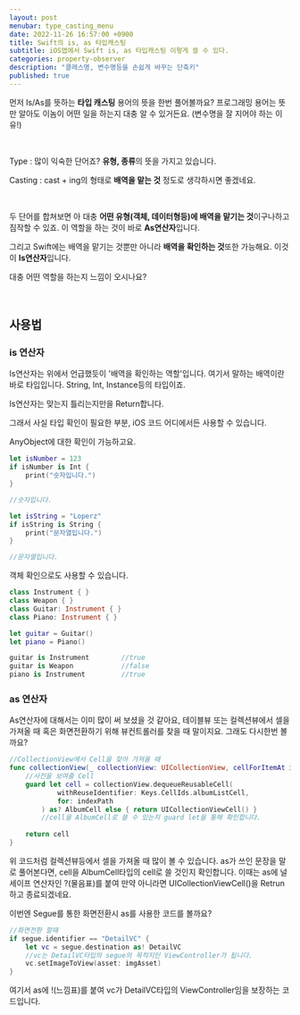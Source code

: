 ```yaml
---
layout: post
menubar: type_casting_menu
date: 2022-11-26 16:57:00 +0900
title: Swift의 is, as 타입캐스팅
subtitle: iOS앱에서 Swift is, as 타입캐스팅 이렇게 쓸 수 있다.
categories: property-observer
description: "클래스명, 변수명등을 손쉽게 바꾸는 단축키"
published: true
---
```


먼저 Is/As를 뜻하는 **타입 캐스팅** 용어의 뜻을 한번 풀어볼까요? 프로그래밍 용어는 뜻만 알아도 이놈이 어떤 일을 하는지 대충 알 수 있거든요. (변수명을 잘 지어야 하는 이유!)

<br/>

Type : 많이 익숙한 단어죠? **유형, 종류**의 뜻을 가지고 있습니다.

Casting : cast + ing의 형태로 **배역을 맡는 것** 정도로 생각하시면 좋겠네요.

<br/>

두 단어를 합쳐보면 아 대충 **어떤 유형(객체, 데이터형등)에 배역을 맡기는 것**이구나하고 짐작할 수 있죠. 이 역할을 하는 것이 바로 **As연산자**입니다.

그리고 Swift에는 배역을 맡기는 것뿐만 아니라 **배역을 확인하는 것**또한 가능해요. 이것이 **Is연산자**입니다.

대충 어떤 역할을 하는지 느낌이 오시나요?

<br/>

## 사용법

### is 연산자

Is연산자는 위에서 언급했듯이 '배역을 확인하는 역할'입니다. 여기서 말하는 배역이란 바로 타입입니다. String, Int, Instance등의 타입이죠.

Is연산자는 맞는지 틀리는지만을 Return합니다.

그래서 사실 타입 확인이 필요한 부분, iOS 코드 어디에서든 사용할 수 있습니다.

AnyObject에 대한 확인이 가능하고요.

```swift
let isNumber = 123
if isNumber is Int {
    print("숫자입니다.")
}

//숫자입니다.

let isString = "Loperz"
if isString is String {
    print("문자열입니다.")
}

//문자열입니다.
```

객체 확인으로도 사용할 수 있습니다.

```swift
class Instrument { }
class Weapon { }
class Guitar: Instrument { }
class Piano: Instrument { }

let guitar = Guitar()
let piano = Piano()

guitar is Instrument        //true
guitar is Weapon            //false
piano is Instrument         //true
```

### as 연산자

As연산자에 대해서는 이미 많이 써 보셨을 것 같아요, 테이블뷰 또는 컬렉션뷰에서 셀을 가져올 때 혹은 화면전환하기 위해 뷰컨트롤러를 찾을 때 말이지요. 그래도 다시한번 볼까요?

```swift
//CollectionView에서 Cell을 찾아 가져올 때
func collectionView(_ collectionView: UICollectionView, cellForItemAt indexPath: IndexPath) -> UICollectionViewCell {
    //사진을 보여줄 Cell
    guard let cell = collectionView.dequeueReusableCell(
            withReuseIdentifier: Keys.CellIds.albumListCell, 
            for: indexPath
        ) as? AlbumCell else { return UICollectionViewCell() }
        //cell을 AlbumCell로 쓸 수 있는지 guard let을 통해 확인합니다.
        
    return cell
}
```

위 코드처럼 컬렉션뷰등에서 셀을 가져올 때 많이 볼 수 있습니다. as가 쓰인 문장을 말로 풀어본다면, cell을 AlbumCell타입의 cell로 쓸 것인지 확인합니다. 이때는 as에 널 세이프 연산자인 ?(물음표)를 붙여 만약 아니라면 UICollectionViewCell()을 Retrun하고 종료되겠네요.

이번엔 Segue를 통한 화면전환시 as를 사용한 코드를 볼까요?

```swift
//화면전환 할때
if segue.identifier == "DetailVC" {
    let vc = segue.destination as! DetailVC
    //vc는 DetailVC타입의 segue의 목적지인 ViewController가 됩니다.
    vc.setImageToView(asset: imgAsset)
}
```

여기서 as에 !(느낌표)를 붙여 vc가 DetailVC타입의 ViewController임을 보장하는 코드입니다.